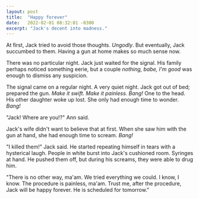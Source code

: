 ```yaml
---
layout: post
title:  "Happy forever"
date:   2022-02-01 08:32:01 -0300
excerpt: "Jack's decent into madness."
---
```


At first, Jack tried to avoid those thoughts. *Ungodly*. But eventually, Jack succumbed to them. Having a gun at home makes so much sense now.

There was no particular night. Jack just waited for the signal. His family perhaps noticed something eerie, but a couple *nothing, babe, I'm good* was enough to dismiss any suspicion.

The signal came on a regular night. A very quiet night. Jack got out of bed; prepared the gun. *Make it swift. Make it painless.* *Bang!* One to the head. His other daughter woke up lost. She only had enough time to wonder. *Bang!*

"Jack! Where are you!?" Ann said. 

Jack's wife didn't want to believe that at first. When she saw him with the gun at hand, she had enough time to scream. *Bang!*

"I killed them!" Jack said. He started repeating himself in tears with a hysterical laugh. People in white burst into Jack's cushioned room. Syringes at hand. He pushed them off, but during his screams, they were able to drug him.

"There is no other way, ma'am. We tried everything we could. I know, I know. The procedure is painless, ma'am. Trust me, after the procedure, Jack will be happy forever. He is scheduled for tomorrow."

